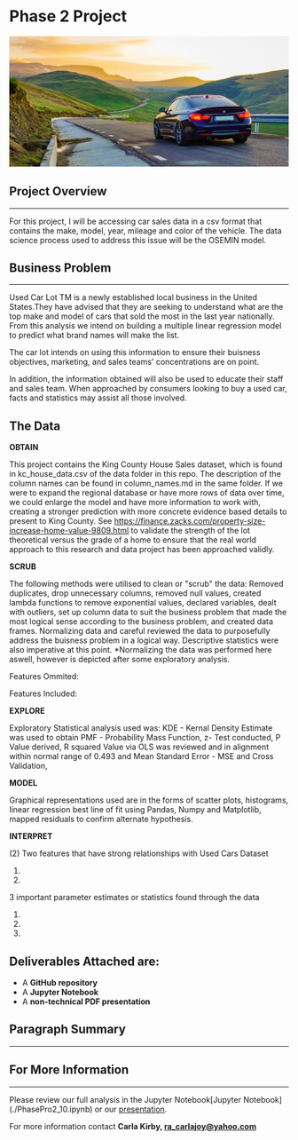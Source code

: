 # Phase 2 Project


![carsin](./img/carsin.jpg)

 

## Project Overview
___________________________________________________________________________________________________________________________________________

For this project, I will be accessing car sales data in a csv format that contains the make, model, year, mileage and color of the vehicle. 
The data science process used to address this issue will be the OSEMIN model.



## Business Problem
___________________________________________________________________________________________________________________________________________

Used Car Lot TM is a newly established local business in the United States.They have advised that they are seeking to understand what are the top make and model of cars that sold the most in the last year nationally. From this analysis we intend on building a multiple linear regression model to predict what brand names will make the list.

The car lot intends on using this information to ensure their buisness objectives, marketing, and sales teams' concentrations are on point.

In addition, the information obtained will also be used to educate their staff and sales team. When approached by consumers looking to buy a used car, facts and statistics may assist all those involved. 

 

## The Data

**OBTAIN** 

This project contains the King County House Sales dataset, which is found in kc_house_data.csv of the data folder in this repo. The description of the column names can be found in column_names.md in the same folder. If we were to expand the regional database or have more rows of data over time, we could enlarge the model and have more information to work with, creating a stronger prediction with more concrete evidence based details to present to King County. See https://finance.zacks.com/property-size-increase-home-value-9809.html to validate the strength of the lot theoretical versus the grade of a home to ensure that the real world approach to this research and data project has been approached validly. 

**SCRUB**

The following methods were utilised to clean or "scrub" the data: Removed duplicates, drop unnecessary columns, removed null values, created lambda functions to remove exponential values, declared variables, dealt with outliers, set up column data to suit the business problem that made the most logical sense according to the business problem, and created data frames. Normalizing data and careful reviewed the data to purposefully address the buisness problem in a logical way. Descriptive statistics were also imperative at this point. *Normalizing the data was performed here aswell, however is depicted after some exploratory analysis. 

Features Ommited:



Features Included:



**EXPLORE**

Exploratory Statistical analysis used was: KDE - Kernal Density Estimate was used to obtain PMF - Probability Mass Function, z- Test conducted, P Value derived, R squared Value via OLS was reviewed and in alignment within normal range of 0.493 and Mean Standard Error - MSE and Cross Validation,

**MODEL**

Graphical representations used are in the forms of scatter plots, histograms, linear regression best line of fit using Pandas, Numpy and Matplotlib, mapped residuals to confirm alternate hypothesis. 

**INTERPRET**

(2) Two features that have strong relationships with Used Cars Dataset 

1. 
2. 


3 important parameter estimates or statistics found through the data

1. 
2. 
3. 


## Deliverables Attached are:

* A **GitHub repository** 
* A **Jupyter Notebook** 
* A **non-technical PDF presentation**



## Paragraph Summary


___________________________________________________________________________________________________________________________________________

## For More Information 
___________________________________________________________________________________________________________________________________________

Please review our full analysis in the Jupyter Notebook[Jupyter Notebook] (./PhasePro2_10.ipynb) or our [presentation](./presentation.pdf).

For more information contact **Carla Kirby, ra_carlajoy@yahoo.com** 
